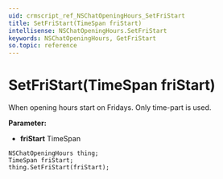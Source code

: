 ```yaml
---
uid: crmscript_ref_NSChatOpeningHours_SetFriStart
title: SetFriStart(TimeSpan friStart)
intellisense: NSChatOpeningHours.SetFriStart
keywords: NSChatOpeningHours, GetFriStart
so.topic: reference
---
```


# SetFriStart(TimeSpan friStart)

When opening hours start on Fridays. Only time-part is used.

**Parameter:** 
 - **friStart** TimeSpan

```crmscript
NSChatOpeningHours thing;
TimeSpan friStart;
thing.SetFriStart(friStart);
```


